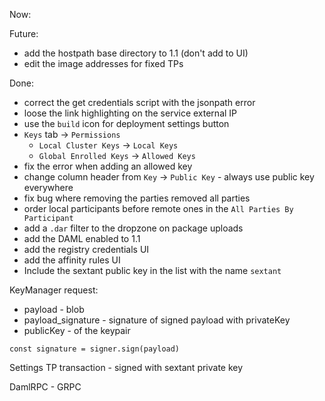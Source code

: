 Now:

Future:

 * add the hostpath base directory to 1.1 (don't add to UI)
 * edit the image addresses for fixed TPs

Done:

 * correct the get credentials script with the jsonpath error
 * loose the link highlighting on the service external IP
 * use the `build` icon for deployment settings button
 * `Keys` tab -> `Permissions`
   * `Local Cluster Keys` -> `Local Keys`
   * `Global Enrolled Keys` -> `Allowed Keys`
 * fix the error when adding an allowed key
 * change column header from `Key` -> `Public Key` - always use public key everywhere
 * fix bug where removing the parties removed all parties
 * order local participants before remote ones in the `All Parties By Participant`
 * add a `.dar` filter to the dropzone on package uploads
 * add the DAML enabled to 1.1
 * add the registry credentials UI
 * add the affinity rules UI
 * Include the sextant public key in the list with the name `sextant`

KeyManager request:

 * payload - blob
 * payload_signature - signature of signed payload with privateKey
 * publicKey - of the keypair

```
const signature = signer.sign(payload)
```

Settings TP transaction - signed with sextant private key

DamlRPC - GRPC

